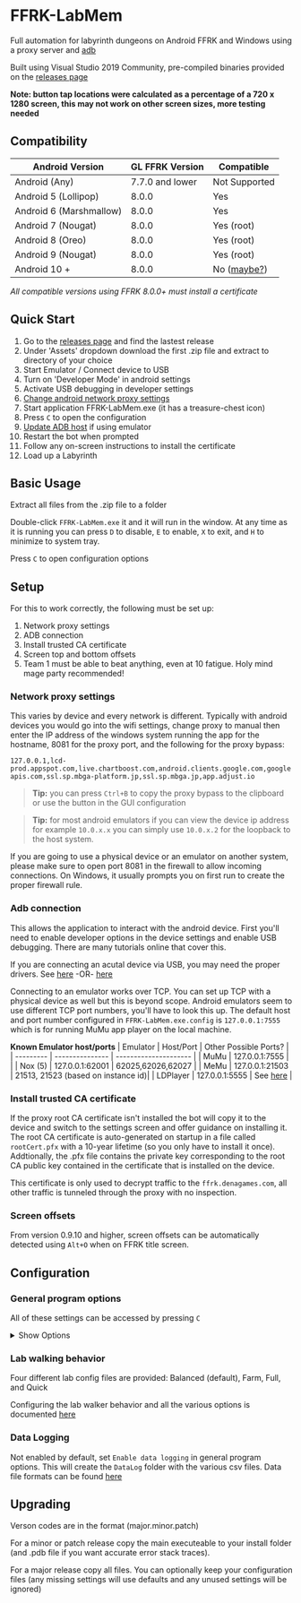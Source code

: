 # FFRK-LabMem
Full automation for labyrinth dungeons on Android FFRK and Windows using a proxy server and [adb](https://developer.android.com/studio/command-line/adb)

Built using Visual Studio 2019 Community, pre-compiled binaries provided on the [releases page](https://github.com/HughJeffner/FFRK-LabMem/releases)

**Note: button tap locations were calculated as a percentage of a 720 x 1280 screen, this may not work on other screen sizes, more testing needed**

## Compatibility
| Android Version                 | GL FFRK Version | Compatible |
| ------------------------------- | --------------- | ---------- |
| Android (Any)                   | 7.7.0 and lower | Not Supported|
| Android 5 (Lollipop)            | 8.0.0           | Yes        |
| Android 6 (Marshmallow)         | 8.0.0           | Yes        |
| Android 7 (Nougat)              | 8.0.0           | Yes (root) |
| Android 8 (Oreo)                | 8.0.0           | Yes (root) |
| Android 9 (Nougat)              | 8.0.0           | Yes (root) |
| Android 10 +                    | 8.0.0           | No ([maybe?](https://docs.mitmproxy.org/stable/howto-install-system-trusted-ca-android/#instructions-for-api-level--28))|        |

_All compatible versions using FFRK 8.0.0+ must install a certificate_

## Quick Start
1. Go to the [releases page](https://github.com/HughJeffner/FFRK-LabMem/releases) and find the lastest release
2. Under 'Assets' dropdown download the first .zip file and extract to directory of your choice
3. Start Emulator / Connect device to USB
4. Turn on 'Developer Mode' in android settings 
5. Activate USB debugging in developer settings
6. [Change android network proxy settings](#proxysetting)
7. Start application FFRK-LabMem.exe (it has a treasure-chest icon)
8. Press `C` to open the configuration
9. [Update ADB host](#adbconnection) if using emulator
10. Restart the bot when prompted
11. Follow any on-screen instructions to install the certificate
12. Load up a Labyrinth

## Basic Usage
Extract all files from the .zip file to a folder

Double-click `FFRK-LabMem.exe` it and it will run in the window.  At any time as it is running you can press `D` to disable, `E` to enable, `X` to exit, and `H` to minimize to system tray.

Press `C` to open configuration options

## Setup
For this to work correctly, the following must be set up:
1. Network proxy settings
2. ADB connection
3. Install trusted CA certificate
4. Screen top and bottom offsets
5. Team 1 must be able to beat anything, even at 10 fatigue.  Holy mind mage party recommended!

### <a name="proxysetting"></a>Network proxy settings
This varies by device and every network is different.  Typically with android devices you would go into the wifi settings, change proxy to manual then enter the IP address of the windows system running the app for the hostname, 8081 for the proxy port, and the following for the proxy bypass:

`127.0.0.1,lcd-prod.appspot.com,live.chartboost.com,android.clients.google.com,googleapis.com,ssl.sp.mbga-platform.jp,ssl.sp.mbga.jp,app.adjust.io`

> **Tip:** you can press `Ctrl+B` to copy the proxy bypass to the clipboard or use the button in the GUI configuration

> **Tip:** for most android emulators if you can view the device ip address for example `10.0.x.x` you can simply use `10.0.x.2` for the loopback to the host system.

If you are going to use a physical device or an emulator on another system, please make sure to open port 8081 in the firewall to allow incoming connections.  On Windows, it usually prompts you on first run to create the proper firewall rule.

### <a name="adbconnection"></a>Adb connection
This allows the application to interact with the android device. First you'll need to enable developer options in the device settings and enable USB debugging.  There are many tutorials online that cover this.

If you are connecting an acutal device via USB, you may need the proper drivers.  See [here](https://developer.android.com/studio/run/oem-usb) -OR- [here](https://adb.clockworkmod.com/)

Connecting to an emulator works over TCP.  You can set up TCP with a physical device as well but this is beyond scope.  Android emulators seem to use different TCP port numbers, you'll have to look this up.  The default host and port number configured in `FFRK-LabMem.exe.config` is `127.0.0.1:7555` which is for running MuMu app player on the local machine.

**Known Emulator host/ports**
| Emulator  | Host/Port       | Other Possible Ports? |
| --------- | --------------- | --------------------- |
| MuMu      | 127.0.0.1:7555  |                       |
| Nox (5)   | 127.0.0.1:62001 | 62025,62026,62027     |
| MeMu      | 127.0.0.1:21503 | 21513, 21523 (based on instance id)|
| LDPlayer  | 127.0.0.1:5555  | See [here](https://www.ldplayer.net/apps/adb-debugging-on-pc.html) |

### Install trusted CA certificate
If the proxy root CA certificate isn't installed the bot will copy it to the device and switch to the settings screen and offer guidance on installing it.  The root CA certificate is auto-generated on startup in a file called `rootCert.pfx` with a 10-year lifetime (so you only have to install it once).  Addtionally, the .pfx file contains the private key corresponding to the root CA public key contained in the certificate that is installed on the device.

This certificate is only used to decrypt traffic to the `ffrk.denagames.com`, all other traffic is tunneled through the proxy with no inspection.

### Screen offsets
From version 0.9.10 and higher, screen offsets can be automatically detected using `Alt+O` when on FFRK title screen.

## Configuration
### General program options

All of these settings can be accessed by pressing `C`

<details>
  <summary>Show Options</summary>
  
| Property                  | Description                                | Default  |
| ------------------------- | ------------------------------------------ | -------- |
| console.timestamps        | Show timestamps in console                 | true     |
| console.debug             | Show general program debugging information | false    |
| adb.path                  | Path to ADB executeable, it's included     | adb.exe  |
| adb.host                  | TCP host to connect to ADB, if using, ignored if connected via USB       | 127.0.0.1:7555 |
| proxy.port                | TCP port to listen for proxy requests      | 8081     |
| proxy.secure              | Enable https proxy (FFRK 8.0.0)            | true     |
| proxy.blocklist           | Path to a file which domains should be blocked.  One domain name per line | |
| lab.configFile            | Lab config file path, see below            | Config/lab.balanced.json |
| screen.topOffset          | Number of pixels of the gray bar at the top of FFRK, 0 for none, -1 to prompt auto-detect | -1 |
| screen.bottomOffset       | Number of pixels of the gray bar at the bottom of FFRK, 0 for none, -1 to prompt auto-detect | -1 |
| updates.checkForUpdates   | Checks the releases page for new versions  | true     |
| updates.includePrerelease | Includes pre-release (testing) versions when checking for new releases | false |
| datalogger.enabled        | When enabled, logs various data to files in the DataLog directory | false |
</details>

### Lab walking behavior
Four different lab config files are provided: Balanced (default), Farm, Full, and Quick

Configuring the lab walker behavior and all the various options is documented [here](./FFRK-LabMem/Config/readme.md)

### Data Logging
Not enabled by default, set `Enable data logging` in general program options.  This will create the `DataLog` folder with the various csv files.  Data file formats can be found [here](./FFRK-LabMem/Data/readme.md)

## Upgrading
Verson codes are in the format (major.minor.patch)

For a minor or patch release copy the main executeable to your install folder (and .pdb file if you want accurate error stack traces).

For a major release copy all files.  You can optionally keep your configuration files (any missing settings will use defaults and any unused settings will be ignored)
